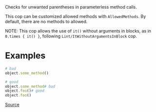 
Checks for unwanted parentheses in parameterless method calls.

This cop can be customized allowed methods with `AllowedMethods`.
By default, there are no methods to allowed.

NOTE: This cop allows the use of `it()` without arguments in blocks,
as in `0.times { it() }`, following `Lint/ItWithoutArgumentsInBlock` cop.

# Examples

```ruby
# bad
object.some_method()

# good
object.some_method# bad
object.foo()# good
object.foo()
```

[Source](http://www.rubydoc.info/gems/rubocop/RuboCop/Cop/Style/MethodCallWithoutArgsParentheses)